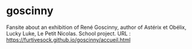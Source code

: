 # goscinny
Fansite about an exhibition of René Goscinny, author of Astérix et Obélix, Lucky Luke, Le Petit Nicolas. School project.
URL : https://furtivesock.github.io/goscinny/accueil.html
